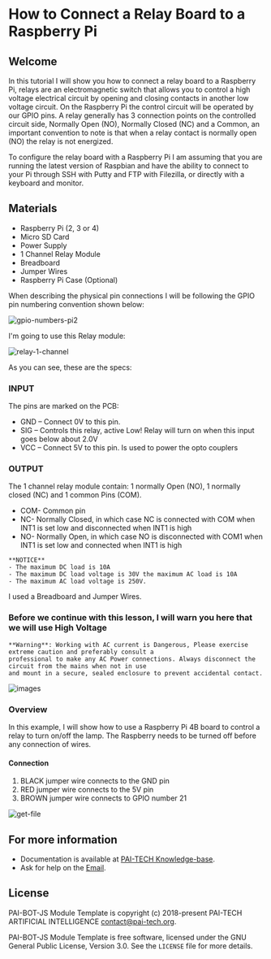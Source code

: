 # How to Connect a Relay Board to a Raspberry Pi

## Welcome

In this tutorial I will show you how to connect a relay board to a Raspberry Pi, relays are an electromagnetic switch 
that allows you to control a high voltage electrical circuit by opening and closing contacts in another low voltage circuit.
On the Raspberry Pi the control circuit will be operated by our GPIO pins. 
A relay generally has 3 connection points on the controlled circuit side, Normally Open (NO), Normally
Closed (NC) and a Common, an important convention to note is that when a relay contact is normally open (NO) the relay is not energized.

To configure the relay board with a Raspberry Pi I am assuming that you are running the latest version of Raspbian and have the ability to connect to your Pi through SSH with Putty and FTP with Filezilla, or directly with a keyboard and monitor.

## Materials

- Raspberry Pi (2, 3 or 4)
- Micro SD Card
- Power Supply
- 1 Channel Relay Module
- Breadboard
- Jumper Wires
- Raspberry Pi Case (Optional)

When describing the physical pin connections I will be following the GPIO pin numbering convention shown below:


![gpio-numbers-pi2](https://user-images.githubusercontent.com/37834935/163717196-4cc701b7-647d-4bcd-ae16-114b431b0941.png#gh-dark-mode-only)


I'm going to use this Relay module:

![relay-1-channel](https://user-images.githubusercontent.com/37834935/163720586-d0cd0745-edbf-4b4c-8d0b-30a627488bf0.jpg)

As you can see, these are the specs:

### INPUT

The pins are marked on the PCB:

- GND – Connect 0V to this pin.
- SIG  – Controls this relay, active Low! Relay will turn on when this input goes below about 2.0V
- VCC – Connect 5V to this pin. Is used to power the opto couplers

### OUTPUT

The 1 channel relay module contain: 1 normally Open (NO), 1 normally closed (NC) and 1 common Pins (COM).

- COM- Common pin
- NC- Normally Closed, in which case NC is connected with COM when INT1 is set low and disconnected when INT1 is high
- NO- Normally Open, in which case NO is disconnected with COM1 when INT1 is set low and connected when INT1 is high

```
**NOTICE**
- The maximum DC load is 10A
- The maximum DC load voltage is 30V the maximum AC load is 10A 
- The maximum AC load voltage is 250V.
```

I used a Breadboard and Jumper Wires.

### Before we continue with this lesson, I will warn you here that we will use High Voltage

```
**Warning**: Working with AC current is Dangerous, Please exercise extreme caution and preferably consult a
professional to make any AC Power connections. Always disconnect the circuit from the mains when not in use
and mount in a secure, sealed enclosure to prevent accidental contact.
```

![images](https://user-images.githubusercontent.com/37834935/163721569-5ade3326-4494-4ae5-a49e-f5eb174611b0.png)

### Overview
In this example, I will show how to use a Raspberry Pi 4B board to control a relay to turn on/off the lamp.
The Raspberry needs to be turned off before any connection of wires.

#### Connection

1. BLACK jumper wire connects to the GND pin
2. RED jumper wire connects to the 5V pin
3. BROWN jumper wire connects to GPIO number 21

![get-file](https://user-images.githubusercontent.com/37834935/163721105-124bfa9d-94e5-49f9-9adb-42669308bade.jpg)

## For more information

+ Documentation is available at [PAI-TECH Knowledge-base](https://blog.pai-tech.org/knowledge-base).
+ Ask for help on the
[Email](mailto:community@pai-tech.org).



## License

PAI-BOT-JS Module Template is copyright (c) 2018-present PAI-TECH ARTIFICIAL INTELLIGENCE  <contact@pai-tech.org>.

PAI-BOT-JS Module Template is free software, licensed under the GNU General Public License, Version 3.0. See the
`LICENSE` file for more details.
